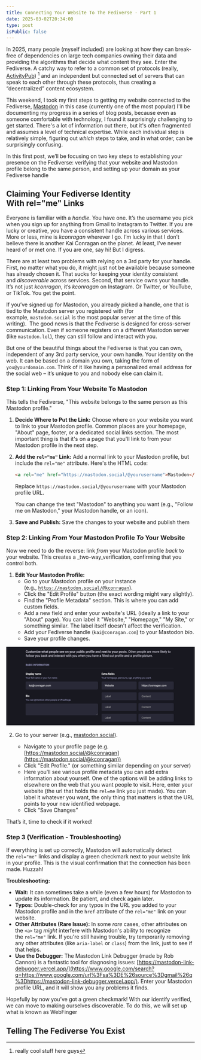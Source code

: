 ```yaml
---
title: Connecting Your Website To The Fediverse - Part 1
date: 2025-03-02T20:34:00
type: post
isPublic: false
---
```

In 2025, many people (myself included) are looking at how they can break-free of dependencies on large tech companies owning their data and providing the algorithms that decide what content they see. Enter the Fediverse. A catchy way to refer to a common set of protocols (really, [ActivityPub](https://activitypub.rocks)) [^1] and an independent but connected set of servers that can speak to each other through these protocols, thus creating a “decentralized” content ecosystem.

This weekend, I took my first steps to getting my website connected to the Fediverse, [Mastodon](https://joinmastodon.org) in this case (currently one of the most popular) I'll be documenting my progress in a series of blog posts, because even as someone comfortable with technology, I found it surprisingly challenging to get started. There's a lot of information out there, but it's often fragmented and assumes a level of technical expertise. While each individual step is relatively simple, figuring out _which_ steps to take, and in what order, can be surprisingly confusing.

In this first post, we’ll be focusing on two key steps to establishing your presence on the Fediverse: verifying that your website and Mastodon profile belong to the same person, and setting up your domain as your Fediverse handle

## Claiming Your Fediverse Identity With rel="me" Links

Everyone is familiar with a *handle*. You have one. It’s the username you pick when you sign up for anything from Gmail to Instagram to Twitter. If you are lucky or creative, you have a consistent handle across various services. More or less, mine is *kconragan* wherever I go. I’m lucky in that I don’t believe there is another Kai Conragan on the planet. At least, I’ve never heard of or met one. If you are one, say hi! But I digress.

There are at least two problems with relying on a 3rd party for your handle. First, no matter what you do, it might just not be available because someone has already chosen it. That sucks for keeping your identity consistent and _discoverable_ across services. Second, that service owns your handle. It’s not just *kconragan*, it’s *kconragan* on Instagram. Or Twitter, or YouTube, or TikTok. You get the point.

If you’ve signed up for Mastodon, you already picked a handle, one that is tied to the Mastodon server you registered with (for example, `mastodon.social` is the most popular server at the time of this writing).  The good news is that the Fediverse is designed for cross-server communication. Even if someone registers on a different Mastodon server (like `mastodon.lol`), they can still follow and interact with you.

But one of the beautiful things about the Fediverse is that you can own, independent of any 3rd party service, your own handle. Your identity on the web. It can be based on a domain you own, taking the form of `you@yourdomain.com`. Think of it like having a personalized email address for the social web – it’s unique to you and nobody else can claim it.

### Step 1: Linking From Your Website To Mastodon

This tells the Fediverse, "This website belongs to the same person as this Mastodon profile."

1. **Decide Where to Put the Link:** Choose where on your website you want to link to your Mastodon profile. Common places are your homepage, "About" page, footer, or a dedicated social links section. The most important thing is that it's on a page that you'll link to from your Mastodon profile in the next step.
   
2. **Add the `rel="me"` Link:** Add a normal link to your Mastodon profile, but include the `rel="me"` attribute. Here's the HTML code:
    ```html
    <a rel="me" href="https://mastodon.social/@yourusername">Mastodon</a>
    ```
    Replace `https://mastodon.social/@yourusername` with your Mastodon profile URL.
    
    You can change the text "Mastodon" to anything you want (e.g., "Follow me on Mastodon," your Mastodon handle, or an icon).
    
3. **Save and Publish:** Save the changes to your website and publish them

### Step 2: Linking _From_ Your Mastodon Profile _To_ Your Website

Now we need to do the reverse: link _from_ your Mastodon profile _back_ to your website. This creates a _two-way_verification, confirming that you control both.

1. **Edit Your Mastodon Profile:**
    - Go to your Mastodon profile on your instance (e.g., [`https://mastodon.social/@kconragan`](https://mastodon.social/@kconragan)).
    - Click the "Edit Profile" button (the exact wording might vary slightly).
    - Find the "Profile Metadata" section. This is where you can add custom fields.
    - Add a new field and enter your website's URL (ideally a link to your "About" page). You can label it "Website," "Homepage," "My Site," or something similar. The label itself doesn't affect the verification.
    - Add your Fediverse handle (`kai@conragan.com`) to your Mastodon _bio_.
    - Save your profile changes.

![screenshot](mastodon-screenshot.png)

2. Go to your server (e.g., [mastodon.social](https://mastodon.social)).

	- Navigate to your profile page (e.g. [https://mastodon.social/@kconragan](https://mastodon.social/@kconragan))
	-  Click "Edit Profile." (or something similar depending on your server)
	-  Here you’ll see various profile metadata you can add extra information about yourself. One of the options will be adding links to elsewhere on the web that you want people to visit. Here, enter your website (the url that holds the `rel=me` link you just made). You can label it whatever you want, the only thing that matters is that the URL points to your new identified webpage.
	-  Click “Save Changes”

That’s it, time to check if it worked!

### Step 3 (Verification - Troubleshooting)

If everything is set up correctly, Mastodon will automatically detect the `rel="me"` links and display a green checkmark next to your website link in your profile. This is the visual confirmation that the connection has been made. Huzzah!

**Troubleshooting:**

- **Wait:** It can sometimes take a while (even a few hours) for Mastodon to update its information. Be patient, and check again later.
- **Typos:** Double-check for any typos in the URL you added to your Mastodon profile and in the `href` attribute of the `rel="me"` link on your website.
- **Other Attributes (Rare Issue):** In some _rare_ cases, other attributes on the `<a>` tag _might_ interfere with Mastodon's ability to recognize the `rel="me"` link. If you're still having trouble, try temporarily removing any other attributes (like `aria-label` or `class`) from the link, just to see if that helps.
- **Use the Debugger:** The Mastodon Link Debugger (made by Rob Cannon) is a fantastic tool for diagnosing issues: [https://mastodon-link-debugger.vercel.app/](https://www.google.com/search?q=https://www.google.com/url%3Fsa%3DE%26source%3Dgmail%26q%3Dhttps://mastodon-link-debugger.vercel.app/). Enter your Mastodon profile URL, and it will show you any problems it finds.

Hopefully by now you’ve got a green checkmark! With our identify verified, we can move to making ourselves discoverable. To do this, we will set up what is known as WebFinger

## Telling The Fediverse You Exist

[^1]: really cool stuff here guys
